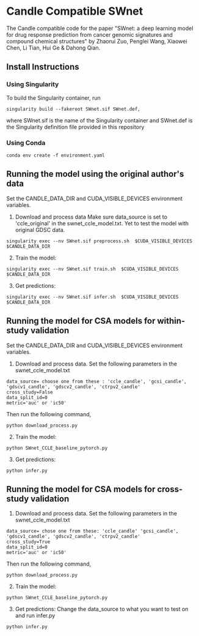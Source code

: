 # Candle Compatible SWnet
<!-- : a deep learning model for drug response prediction from cancer genomic signatures and compound chemical structures -->

The Candle compatible code for the paper "SWnet: a deep learning model for drug response prediction from cancer genomic signatures and compound chemical structures" by Zhaorui Zuo, Penglei Wang, Xiaowei Chen, Li Tian, Hui Ge & Dahong Qian.

## Install Instructions
### Using Singularity
To build the Singularity container, run
```
singularity build --fakeroot SWnet.sif SWnet.def,
```
where SWnet.sif is the name of the Singularity container and SWnet.def is the Singularity definition file provided in this repository

### Using Conda
```
conda env create -f environment.yaml
```


## Running the model using the original author's data
Set the CANDLE_DATA_DIR and CUDA_VISIBLE_DEVICES environment variables.

1. Download and process data
Make sure data_source is set to 'ccle_original' in the swnet_ccle_model.txt. Yet to test the model with original GDSC data.

```
singularity exec --nv SWnet.sif preprocess.sh  $CUDA_VISIBLE_DEVICES $CANDLE_DATA_DIR
```

2. Train the model:
```
singularity exec --nv SWnet.sif train.sh  $CUDA_VISIBLE_DEVICES $CANDLE_DATA_DIR
```

3. Get predictions:
```
singularity exec --nv SWnet.sif infer.sh  $CUDA_VISIBLE_DEVICES $CANDLE_DATA_DIR
```




## Running the model for CSA models for within-study validation
Set the CANDLE_DATA_DIR and CUDA_VISIBLE_DEVICES environment variables.

1. Download and process data. 
Set the following parameters in the swnet_ccle_model.txt
```
data_source= choose one from these : 'ccle_candle', 'gcsi_candle', 'gdscv1_candle', 'gdscv2_candle', 'ctrpv2_candle'
cross_study=False
data_split_id=0
metric='auc' or 'ic50'
```
Then run the following command,
```
python download_process.py
```

2. Train the model:
```
python SWnet_CCLE_baseline_pytorch.py
```
3. Get predictions:
```
python infer.py
```

## Running the model for CSA models for cross-study validation

1. Download and process data. 
Set the following parameters in the swnet_ccle_model.txt
```
data_source= chose one from these: 'ccle_candle' 'gcsi_candle', 'gdscv1_candle', 'gdscv2_candle', 'ctrpv2_candle'
cross_study=True
data_split_id=0
metric='auc' or 'ic50'

```
Then run the following command,
```
python download_process.py
```

2. Train the model:
```
python SWnet_CCLE_baseline_pytorch.py
```

3. Get predictions:
Change the data_source to what you want to test on and  run infer.py
```
python infer.py
```



